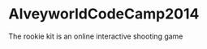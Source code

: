 AlveyworldCodeCamp2014
======================

The rookie kit is an online interactive shooting game

